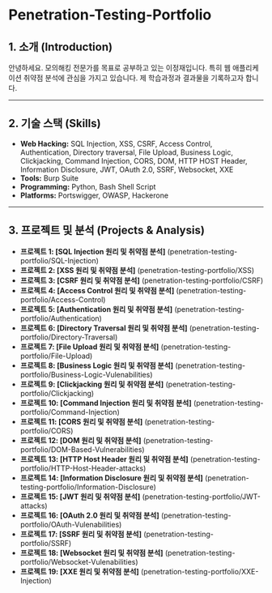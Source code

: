 # Penetration-Testing-Portfolio

## 1. 소개 (Introduction)
안녕하세요. 모의해킹 전문가를 목표로 공부하고 있는 이정재입니다. 
특히 웹 애플리케이션 취약점 분석에 관심을 가지고 있습니다.
제 학습과정과 결과물을 기록하고자 합니다.

---

## 2. 기술 스택 (Skills)

* **Web Hacking:** SQL Injection, XSS, CSRF, Access Control, Authentication, Directory traversal, File Upload, Business Logic, Clickjacking, Command Injection, CORS,  DOM,  HTTP HOST Header, Information Disclosure, JWT, OAuth 2.0, SSRF, Websocket, XXE
* **Tools:** Burp Suite
* **Programming:** Python, Bash Shell Script
* **Platforms:** Portswigger, OWASP, Hackerone 

---

## 3. 프로젝트 및 분석 (Projects & Analysis)

* **프로젝트 1: [SQL Injection 원리 및 취약점 분석]** (penetration-testing-portfolio/SQL-Injection)
* **프로젝트 2: [XSS 원리 및 취약점 분석]** (penetration-testing-portfolio/XSS)
* **프로젝트 3: [CSRF 원리 및 취약점 분석]** (penetration-testing-portfolio/CSRF)
* **프로젝트 4: [Access Control 원리 및 취약점 분석]** (penetration-testing-portfolio/Access-Control)
* **프로젝트 5: [Authentication 원리 및 취약점 분석]** (penetration-testing-portfolio/Authentication)
* **프로젝트 6: [Directory Traversal 원리 및 취약점 분석]** (penetration-testing-portfolio/Directory-Traversal)
* **프로젝트 7: [File Upload 원리 및 취약점 분석]** (penetration-testing-portfolio/File-Upload)
* **프로젝트 8: [Business Logic 원리 및 취약점 분석]** (penetration-testing-portfolio/Business-Logic-Vulenabilities)
* **프로젝트 9: [Clickjacking 원리 및 취약점 분석]** (penetration-testing-portfolio/Clickjacking)
* **프로젝트 10: [Command Injection 원리 및 취약점 분석]** (penetration-testing-portfolio/Command-Injection)
* **프로젝트 11: [CORS 원리 및 취약점 분석]** (penetration-testing-portfolio/CORS)
* **프로젝트 12: [DOM 원리 및 취약점 분석]** (penetration-testing-portfolio/DOM-Based-Vulnerabilities)
* **프로젝트 13: [HTTP Host Header 원리 및 취약점 분석]** (penetration-testing-portfolio/HTTP-Host-Header-attacks)
* **프로젝트 14: [Information Disclosure 원리 및 취약점 분석]** (penetration-testing-portfolio/Information-Disclosure)
* **프로젝트 15: [JWT 원리 및 취약점 분석]** (penetration-testing-portfolio/JWT-attacks)
* **프로젝트 16: [OAuth 2.0 원리 및 취약점 분석]** (penetration-testing-portfolio/OAuth-Vulenabilities)
* **프로젝트 17: [SSRF 원리 및 취약점 분석]** (penetration-testing-portfolio/SSRF)
* **프로젝트 18: [Websocket 원리 및 취약점 분석]** (penetration-testing-portfolio/Websocket-Vulenabilities)
* **프로젝트 19: [XXE 원리 및 취약점 분석]** (penetration-testing-portfolio/XXE-Injection)




